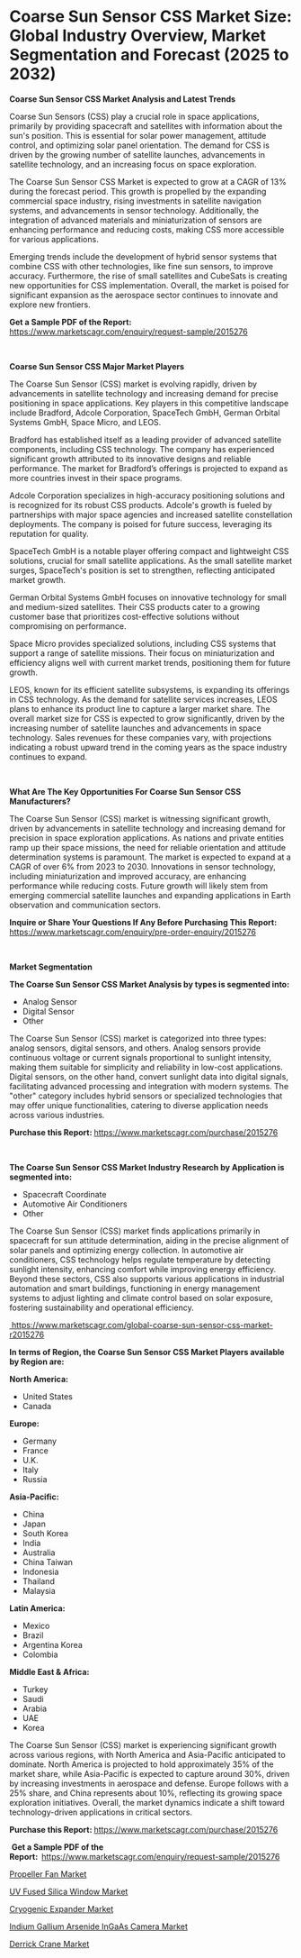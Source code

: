 <p><h1>Coarse Sun Sensor CSS Market Size: Global Industry Overview, Market Segmentation and Forecast (2025 to 2032)</h1></p><p><strong>Coarse Sun Sensor CSS Market Analysis and Latest Trends</strong></p>
<p><p>Coarse Sun Sensors (CSS) play a crucial role in space applications, primarily by providing spacecraft and satellites with information about the sun's position. This is essential for solar power management, attitude control, and optimizing solar panel orientation. The demand for CSS is driven by the growing number of satellite launches, advancements in satellite technology, and an increasing focus on space exploration.</p><p>The Coarse Sun Sensor CSS Market is expected to grow at a CAGR of 13% during the forecast period. This growth is propelled by the expanding commercial space industry, rising investments in satellite navigation systems, and advancements in sensor technology. Additionally, the integration of advanced materials and miniaturization of sensors are enhancing performance and reducing costs, making CSS more accessible for various applications.</p><p>Emerging trends include the development of hybrid sensor systems that combine CSS with other technologies, like fine sun sensors, to improve accuracy. Furthermore, the rise of small satellites and CubeSats is creating new opportunities for CSS implementation. Overall, the market is poised for significant expansion as the aerospace sector continues to innovate and explore new frontiers.</p></p>
<p><strong>Get a Sample PDF of the Report:&nbsp;</strong> <a href="https://www.marketscagr.com/enquiry/request-sample/2015276?utm_campaign=2660&utm_medium=2&utm_source=Github&utm_content=ia&utm_term=29032025&utm_id=coarse-sun-sensor-css">https://www.marketscagr.com/enquiry/request-sample/2015276</a></p>
<p>&nbsp;</p>
<p><strong>Coarse Sun Sensor CSS Major Market Players</strong></p>
<p><p>The Coarse Sun Sensor (CSS) market is evolving rapidly, driven by advancements in satellite technology and increasing demand for precise positioning in space applications. Key players in this competitive landscape include Bradford, Adcole Corporation, SpaceTech GmbH, German Orbital Systems GmbH, Space Micro, and LEOS.</p><p>Bradford has established itself as a leading provider of advanced satellite components, including CSS technology. The company has experienced significant growth attributed to its innovative designs and reliable performance. The market for Bradford’s offerings is projected to expand as more countries invest in their space programs.</p><p>Adcole Corporation specializes in high-accuracy positioning solutions and is recognized for its robust CSS products. Adcole's growth is fueled by partnerships with major space agencies and increased satellite constellation deployments. The company is poised for future success, leveraging its reputation for quality.</p><p>SpaceTech GmbH is a notable player offering compact and lightweight CSS solutions, crucial for small satellite applications. As the small satellite market surges, SpaceTech's position is set to strengthen, reflecting anticipated market growth.</p><p>German Orbital Systems GmbH focuses on innovative technology for small and medium-sized satellites. Their CSS products cater to a growing customer base that prioritizes cost-effective solutions without compromising on performance.</p><p>Space Micro provides specialized solutions, including CSS systems that support a range of satellite missions. Their focus on miniaturization and efficiency aligns well with current market trends, positioning them for future growth.</p><p>LEOS, known for its efficient satellite subsystems, is expanding its offerings in CSS technology. As the demand for satellite services increases, LEOS plans to enhance its product line to capture a larger market share. The overall market size for CSS is expected to grow significantly, driven by the increasing number of satellite launches and advancements in space technology. Sales revenues for these companies vary, with projections indicating a robust upward trend in the coming years as the space industry continues to expand.</p></p>
<p>&nbsp;</p>
<p><strong>What Are The Key Opportunities For Coarse Sun Sensor CSS Manufacturers?</strong></p>
<p><p>The Coarse Sun Sensor (CSS) market is witnessing significant growth, driven by advancements in satellite technology and increasing demand for precision in space exploration applications. As nations and private entities ramp up their space missions, the need for reliable orientation and attitude determination systems is paramount. The market is expected to expand at a CAGR of over 6% from 2023 to 2030. Innovations in sensor technology, including miniaturization and improved accuracy, are enhancing performance while reducing costs. Future growth will likely stem from emerging commercial satellite launches and expanding applications in Earth observation and communication sectors.</p></p>
<p><strong>Inquire or Share Your Questions If Any Before Purchasing This Report:</strong> <a href="https://www.marketscagr.com/enquiry/pre-order-enquiry/2015276?utm_campaign=2660&utm_medium=2&utm_source=Github&utm_content=ia&utm_term=29032025&utm_id=coarse-sun-sensor-css">https://www.marketscagr.com/enquiry/pre-order-enquiry/2015276</a></p>
<p>&nbsp;</p>
<p><strong>Market Segmentation</strong></p>
<p><strong>The Coarse Sun Sensor CSS Market Analysis by types is segmented into:</strong></p>
<p><ul><li>Analog Sensor</li><li>Digital Sensor</li><li>Other</li></ul></p>
<p><p>The Coarse Sun Sensor (CSS) market is categorized into three types: analog sensors, digital sensors, and others. Analog sensors provide continuous voltage or current signals proportional to sunlight intensity, making them suitable for simplicity and reliability in low-cost applications. Digital sensors, on the other hand, convert sunlight data into digital signals, facilitating advanced processing and integration with modern systems. The "other" category includes hybrid sensors or specialized technologies that may offer unique functionalities, catering to diverse application needs across various industries.</p></p>
<p><strong>Purchase this Report:&nbsp;</strong><a href="https://www.marketscagr.com/purchase/2015276?utm_campaign=2660&utm_medium=2&utm_source=Github&utm_content=ia&utm_term=29032025&utm_id=coarse-sun-sensor-css">https://www.marketscagr.com/purchase/2015276</a></p>
<p>&nbsp;</p>
<p><strong>The Coarse Sun Sensor CSS Market Industry Research by Application is segmented into:</strong></p>
<p><ul><li>Spacecraft Coordinate</li><li>Automotive Air Conditioners</li><li>Other</li></ul></p>
<p><p>The Coarse Sun Sensor (CSS) market finds applications primarily in spacecraft for sun attitude determination, aiding in the precise alignment of solar panels and optimizing energy collection. In automotive air conditioners, CSS technology helps regulate temperature by detecting sunlight intensity, enhancing comfort while improving energy efficiency. Beyond these sectors, CSS also supports various applications in industrial automation and smart buildings, functioning in energy management systems to adjust lighting and climate control based on solar exposure, fostering sustainability and operational efficiency.</p></p>
<p><a href="https://www.marketscagr.com/global-coarse-sun-sensor-css-market-r2015276?utm_campaign=2660&utm_medium=2&utm_source=Github&utm_content=ia&utm_term=29032025&utm_id=coarse-sun-sensor-css">&nbsp;https://www.marketscagr.com/global-coarse-sun-sensor-css-market-r2015276</a></p>
<p><strong>In terms of Region, the Coarse Sun Sensor CSS Market Players available by Region are:</strong></p>
<p>
    <p> <strong> North America: </strong>
        <ul>
            <li>United States</li>
            <li>Canada</li>
        </ul>
        </p> 
    <p> <strong> Europe: </strong>
        <ul>
            <li>Germany</li>
            <li>France</li>
            <li>U.K.</li>
            <li>Italy</li>
            <li>Russia</li>
        </ul>
        </p> 
    <p> <strong> Asia-Pacific: </strong>
        <ul>
            <li>China</li>
            <li>Japan</li>
            <li>South Korea</li>
            <li>India</li>
            <li>Australia</li>
            <li>China Taiwan</li>
            <li>Indonesia</li>
            <li>Thailand</li>
            <li>Malaysia</li>
        </ul>
        </p> 
    <p> <strong> Latin America: </strong>
        <ul>
            <li>Mexico</li>
            <li>Brazil</li>
            <li>Argentina Korea</li>
            <li>Colombia</li>
        </ul>
        </p> 
    <p> <strong> Middle East & Africa: </strong>
        <ul>
            <li>Turkey</li>
            <li>Saudi</li>
            <li>Arabia</li>
            <li>UAE</li>
            <li>Korea</li>
        </ul>
    </p>
    </p>
<p><p>The Coarse Sun Sensor (CSS) market is experiencing significant growth across various regions, with North America and Asia-Pacific anticipated to dominate. North America is projected to hold approximately 35% of the market share, while Asia-Pacific is expected to capture around 30%, driven by increasing investments in aerospace and defense. Europe follows with a 25% share, and China represents about 10%, reflecting its growing space exploration initiatives. Overall, the market dynamics indicate a shift toward technology-driven applications in critical sectors.</p></p>
<p><strong>Purchase this Report: </strong><a href="https://www.marketscagr.com/purchase/2015276?utm_campaign=2660&utm_medium=2&utm_source=Github&utm_content=ia&utm_term=29032025&utm_id=coarse-sun-sensor-css">https://www.marketscagr.com/purchase/2015276</a></p>
<p>&nbsp;<strong>Get a Sample PDF of the Report:&nbsp;&nbsp;</strong><a href="https://www.marketscagr.com/enquiry/request-sample/2015276?utm_campaign=2660&utm_medium=2&utm_source=Github&utm_content=ia&utm_term=29032025&utm_id=coarse-sun-sensor-css">https://www.marketscagr.com/enquiry/request-sample/2015276</a></p>
<p><strong></strong></p>
<p><p><a href="https://www.linkedin.com/pulse/market-dynamics-future-trends-global-propeller-fan-sector-brrpf?utm_campaign=2660&utm_medium=2&utm_source=Github&utm_content=ia&utm_term=29032025&utm_id=coarse-sun-sensor-css">Propeller Fan Market</a></p><p><a href="https://github.com/triattwood9919/Market-Research-Report-List-1/blob/main/uv-fused-silica-window-market.md?utm_campaign=2660&utm_medium=2&utm_source=Github&utm_content=ia&utm_term=29032025&utm_id=coarse-sun-sensor-css">UV Fused Silica Window Market</a></p><p><a href="https://www.linkedin.com/pulse/cryogenic-expander-market-size-competitive-differentiation-kln2e?utm_campaign=2660&utm_medium=2&utm_source=Github&utm_content=ia&utm_term=29032025&utm_id=coarse-sun-sensor-css">Cryogenic Expander Market</a></p><p><a href="https://github.com/stillsfloria19981/Market-Research-Report-List-1/blob/main/indium-gallium-arsenide-ingaas-camera-market.md?utm_campaign=2660&utm_medium=2&utm_source=Github&utm_content=ia&utm_term=29032025&utm_id=coarse-sun-sensor-css">Indium Gallium Arsenide InGaAs Camera Market</a></p><p><a href="https://www.linkedin.com/pulse/detailed-insights-competitive-landscape-derrick-crane-market-8aunf?utm_campaign=2660&utm_medium=2&utm_source=Github&utm_content=ia&utm_term=29032025&utm_id=coarse-sun-sensor-css">Derrick Crane Market</a></p></p>